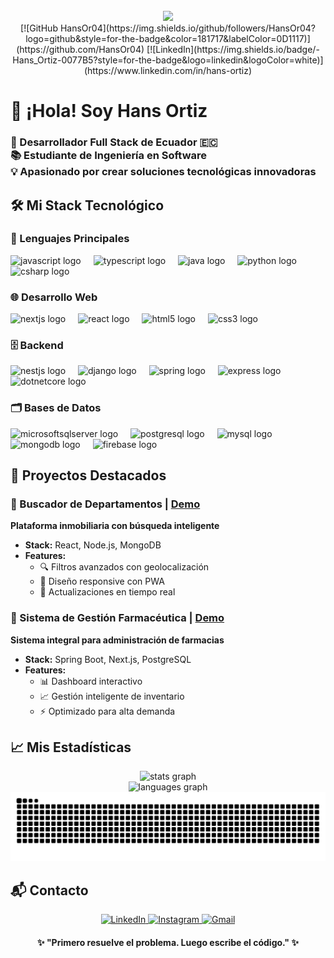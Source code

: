 <br clear="both">

<div align="center">
  <img height="170" src="https://i.imgur.com/glJwGRg.png"  />
</div>
<div align="center">
[![GitHub HansOr04](https://img.shields.io/github/followers/HansOr04?logo=github&style=for-the-badge&color=181717&labelColor=0D1117)](https://github.com/HansOr04)
[![LinkedIn](https://img.shields.io/badge/-Hans_Ortiz-0077B5?style=for-the-badge&logo=linkedin&logoColor=white)](https://www.linkedin.com/in/hans-ortiz)
</div>
<h1 align="left">👋 ¡Hola! Soy Hans Ortiz</h1>

<h3 align="left">🚀 Desarrollador Full Stack de Ecuador 🇪🇨<br>📚 Estudiante de Ingeniería en Software<br>💡 Apasionado por crear soluciones tecnológicas innovadoras</h3>

## 🛠️ Mi Stack Tecnológico

### 🔧 Lenguajes Principales

<div align="left">
  <img src="https://cdn.jsdelivr.net/gh/devicons/devicon/icons/javascript/javascript-original.svg" height="40" alt="javascript logo"  />
  <img width="12" />
  <img src="https://cdn.jsdelivr.net/gh/devicons/devicon/icons/typescript/typescript-original.svg" height="40" alt="typescript logo"  />
  <img width="12" />
  <img src="https://cdn.jsdelivr.net/gh/devicons/devicon/icons/java/java-original.svg" height="40" alt="java logo"  />
  <img width="12" />
  <img src="https://cdn.jsdelivr.net/gh/devicons/devicon/icons/python/python-original.svg" height="40" alt="python logo"  />
  <img width="12" />
  <img src="https://cdn.jsdelivr.net/gh/devicons/devicon/icons/csharp/csharp-original.svg" height="40" alt="csharp logo"  />
</div>

### 🌐 Desarrollo Web

<div align="left">
  <img src="https://cdn.jsdelivr.net/gh/devicons/devicon/icons/nextjs/nextjs-original.svg" height="40" alt="nextjs logo"  />
  <img width="12" />
  <img src="https://cdn.jsdelivr.net/gh/devicons/devicon/icons/react/react-original.svg" height="40" alt="react logo"  />
  <img width="12" />
  <img src="https://cdn.jsdelivr.net/gh/devicons/devicon/icons/html5/html5-original.svg" height="40" alt="html5 logo"  />
  <img width="12" />
  <img src="https://cdn.jsdelivr.net/gh/devicons/devicon/icons/css3/css3-original.svg" height="40" alt="css3 logo"  />
</div>

### 🗄️ Backend

<div align="left">
  <img src="https://cdn.jsdelivr.net/gh/devicons/devicon/icons/nestjs/nestjs-original.svg" height="40" alt="nestjs logo"  />
  <img width="12" />
  <img src="https://cdn.jsdelivr.net/gh/devicons/devicon/icons/django/django-plain.svg" height="40" alt="django logo"  />
  <img width="12" />
  <img src="https://cdn.jsdelivr.net/gh/devicons/devicon/icons/spring/spring-original.svg" height="40" alt="spring logo"  />
  <img width="12" />
  <img src="https://cdn.jsdelivr.net/gh/devicons/devicon/icons/express/express-original.svg" height="40" alt="express logo"  />
  <img width="12" />
  <img src="https://cdn.jsdelivr.net/gh/devicons/devicon/icons/dotnetcore/dotnetcore-original.svg" height="40" alt="dotnetcore logo"  />
</div>

### 🗂️ Bases de Datos

<div align="left">
  <img src="https://cdn.jsdelivr.net/gh/devicons/devicon/icons/microsoftsqlserver/microsoftsqlserver-plain.svg" height="40" alt="microsoftsqlserver logo"  />
  <img width="12" />
  <img src="https://cdn.jsdelivr.net/gh/devicons/devicon/icons/postgresql/postgresql-original.svg" height="40" alt="postgresql logo"  />
  <img width="12" />
  <img src="https://cdn.jsdelivr.net/gh/devicons/devicon/icons/mysql/mysql-original.svg" height="40" alt="mysql logo"  />
  <img width="12" />
  <img src="https://cdn.jsdelivr.net/gh/devicons/devicon/icons/mongodb/mongodb-original.svg" height="40" alt="mongodb logo"  />
  <img width="12" />
  <img src="https://cdn.jsdelivr.net/gh/devicons/devicon/icons/firebase/firebase-plain.svg" height="40" alt="firebase logo"  />
</div>

## 🚀 Proyectos Destacados

### 🏡 Buscador de Departamentos | [Demo](https://proyecto-department.vercel.app)

**Plataforma inmobiliaria con búsqueda inteligente**

- **Stack:** React, Node.js, MongoDB
- **Features:**
  - 🔍 Filtros avanzados con geolocalización
  - 📱 Diseño responsive con PWA
  - 🔄 Actualizaciones en tiempo real

### 💊 Sistema de Gestión Farmacéutica | [Demo](https://proyecto-department.vercel.app)

**Sistema integral para administración de farmacias**

- **Stack:** Spring Boot, Next.js, PostgreSQL
- **Features:**
  - 📊 Dashboard interactivo
  - 📈 Gestión inteligente de inventario
  - ⚡ Optimizado para alta demanda

## 📈 Mis Estadísticas

<div align="center">
  <img src="https://github-readme-stats.vercel.app/api?username=HansOr04&hide_title=false&hide_rank=false&show_icons=true&include_all_commits=true&count_private=true&disable_animations=false&theme=tokyonight&locale=es&hide_border=false&order=1" height="200" alt="stats graph" />
  <br>
  <img src="https://github-readme-stats.vercel.app/api/top-langs?username=HansOr04&locale=es&hide_title=false&layout=compact&card_width=320&langs_count=5&theme=tokyonight&hide_border=false&order=2" height="177" alt="languages graph"  />
</div>

<div align="center">
  <img src="https://raw.githubusercontent.com/HansOr04/HansOr04/output/snake.svg" alt="Snake animation" />
</div>

## 📬 Contacto

<div align="center">
  <a href="https://www.linkedin.com/in/hans-ortiz">
    <img src="https://img.shields.io/badge/-LinkedIn-0077B5?style=for-the-badge&logo=linkedin&logoColor=white" alt="LinkedIn" />
  </a>
  <a href="https://www.instagram.com/hans_ortiz">
    <img src="https://img.shields.io/badge/-Instagram-E4405F?style=for-the-badge&logo=instagram&logoColor=white" alt="Instagram" />
  </a>
  <a href="mailto:hansalazar04@gmail.com">
    <img src="https://img.shields.io/badge/-Gmail-D14836?style=for-the-badge&logo=gmail&logoColor=white" alt="Gmail" />
  </a>
</div>

<div align="center">
  <h4>✨ "Primero resuelve el problema. Luego escribe el código." ✨</h4>
</div>
